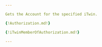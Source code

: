 ```yaml
---

Gets the Account for the specified iTwin.

{!Authorization.md!}

{!iTwinMemberOfAuthorization.md!}

---
```

